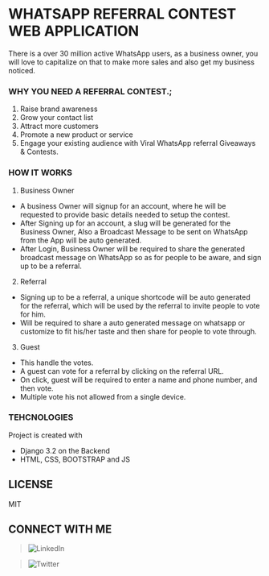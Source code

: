 # WHATSAPP REFERRAL CONTEST WEB APPLICATION

There is a over 30 million active WhatsApp users, as a business owner, you will love to capitalize on that to make
more sales and also get my business noticed.

### WHY YOU NEED A REFERRAL CONTEST.;
1. Raise brand awareness
2. Grow your contact list
3. Attract more customers
4. Promote a new product or service
5. Engage your existing audience with Viral WhatsApp referral Giveaways & Contests.

### HOW IT WORKS
1. Business Owner
- A business Owner will signup for an account, where he will be requested to provide basic details needed to setup the contest.
- After Signing up for an account, a slug will be generated for the Business Owner, Also a Broadcast Message to be sent on WhatsApp from the App will be auto generated.
- After Login, Business Owner will be required to share the generated broadcast message on WhatsApp so as for people to be aware, and sign up to be a referral.

2. Referral
- Signing up to be a referral, a unique shortcode will be auto generated for the referral, which will be used by the referral to  invite people to vote for him.
- Will be required to share a auto generated message on whatsapp or customize to fit his/her taste and then share for people to vote through.

3. Guest
- This handle the votes.
- A guest can vote for a referral by clicking on the referral URL.
- On click, guest will be required to enter a name and phone number, and then vote.
- Multiple vote his not allowed from a single device.


### TEHCNOLOGIES
Project is created with 
- Django 3.2 on the Backend
- HTML, CSS, BOOTSTRAP and JS

## LICENSE
MIT

## CONNECT WITH ME

[//]: # (> LinkedIn [@lawal-afeez]&#40;https://www.linkedin.com/in/lawal-afeez/&#41;)
> 
> ![LinkedIn](https://img.shields.io/badge/linkedin-lawal-afeez%230077B5.svg?style=for-the-badge&logo=linkedin&logoColor=white)

> ![Twitter](https://img.shields.io/badge/lawal_afeez1-%231DA1F2.svg?style=for-the-badge&logo=Twitter&logoColor=white) 